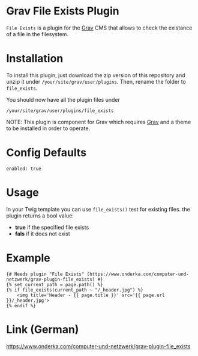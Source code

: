 # Grav File Exists Plugin

`File Exists` is a plugin for the [Grav](http://github.com/getgrav/grav) CMS that allows to check the existance of a file in the filesystem.

# Installation

To install this plugin, just download the zip version of this repository and unzip it under `/your/site/grav/user/plugins`. Then, rename the folder to `file_exists`.

You should now have all the plugin files under

	/your/site/grav/user/plugins/file_exists

NOTE: This plugin is component for Grav which requires [Grav](http://github.com/getgrav/grav) and a theme to be installed in order to operate.

# Config Defaults

```
enabled: true
```

# Usage

In your Twig template you can use `file_exists()` test for existing files. the plugin returns a bool value:

- **true** if the specified file exists
- **fals** if it does not exist

# Example

```twig
{# Needs plugin "File Exists" (https://www.onderka.com/computer-und-netzwerk/grav-plugin-file_exists) #}
{% set current_path = page.path() %}
{% if file_exists(current_path ~ "/_header.jpg") %}
    <img title='Header - {{ page.title }}' src='{{ page.url }}/_header.jpg'>
{% endif %}
```
# Link (German)

https://www.onderka.com/computer-und-netzwerk/grav-plugin-file_exists
